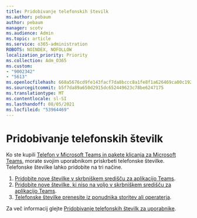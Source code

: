 ```yaml
---
title: Pridobivanje telefonskih številk
ms.author: pebaum
author: pebaum
manager: scotv
ms.audience: Admin
ms.topic: article
ms.service: o365-administration
ROBOTS: NOINDEX, NOFOLLOW
localization_priority: Priority
ms.collection: Adm_O365
ms.custom:
- "9002342"
- "5613"
ms.openlocfilehash: 668a5676cd9fe143facf7da8bccc8a1fe8f1a626469ca00c192853afada440ab
ms.sourcegitcommit: b5f7da89a650d2915dc652449623c78be6247175
ms.translationtype: MT
ms.contentlocale: sl-SI
ms.lasthandoff: 08/05/2021
ms.locfileid: "53964469"
---
```

# <a name="get-phone-numbers"></a>Pridobivanje telefonskih številk

Ko ste kupili [Telefon v Microsoft Teams in pakete klicanja za Microsoft Teams](https://docs.microsoft.com/MicrosoftTeams/setting-up-your-phone-system#step-2-buy-and-assign-phone-system-and-calling-plan-licenses), morate svojim uporabnikom priskrbeti telefonske številke. Telefonske številke lahko pridobite na tri načine.

1. [Pridobite nove številke v skrbniškem središču za aplikacijo Teams](https://docs.microsoft.com/MicrosoftTeams/setting-up-your-phone-system#get-new-user-phone-numbers-using-the-teams-admin-center).
2. [Pridobite nove številke, ki niso na voljo v skrbniškem središču za aplikacijo Teams](https://docs.microsoft.com/MicrosoftTeams/setting-up-your-phone-system#get-new-numbers-that-arent-available-in-the-teams-admin-center).
3. [Telefonske številke prenesite iz ponudnika storitev ali operaterja](https://docs.microsoft.com/MicrosoftTeams/setting-up-your-phone-system#port-or-transfer-phone-numbers-from-your-service-provider-or-phone-carrier).

Za več informacij glejte [Pridobivanje telefonskih številk za uporabnike](https://docs.microsoft.com/MicrosoftTeams/setting-up-your-phone-system#port-or-transfer-phone-numbers-from-your-service-provider-or-phone-carrier).
